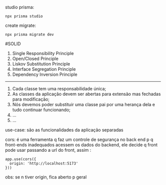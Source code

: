 studio prisma: 

```
npx prisma studio
```

create migrate: 

```
npx prisma migrate dev
```

#SOLID

1. Single Responsibility Principle
2. Open/Closed Principle
3. Liskov Substitution Principle
4. Interface Segregation Principle
5. Dependency Inversion Principle

-----------------------------------

1. Cada classe tem uma responsabilidade única;
2. As classes da aplicação devem ser abertas para extensão mas fechadas para modificação;
3. Nós devemos poder substituir uma classe pai por uma herança dela e tudo continuar funcionando;
4. ...
5. ...


use-case: são as funcionalidades da aplicação separadas 

cors: é uma ferramenta q faz um controle de segurança no back end p q front-ends inadequados acessem os dados do backend, ele decide q front pode usar passando a url do front, assim :

```
app.use(cors({
  origin: 'http://localhost:5173'
}))
```

obs: se n tiver origin, fica aberto p geral